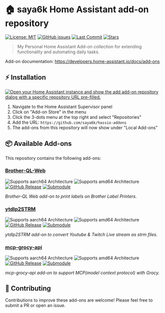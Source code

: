 # 🏠 saya6k Home Assistant add-on repository

[![License: MIT](https://img.shields.io/badge/License-MIT-yellow.svg)](LICENSE)
[![GitHub issues](https://img.shields.io/github/issues/saya6k/hassio-addons)](https://github.com/saya6k/hassio-addons/issues)
[![Last Commit](https://img.shields.io/github/last-commit/saya6k/hassio-addons)](https://github.com/saya6k/hassio-addons/commits/main)
[![Stars](https://img.shields.io/github/stars/saya6k/hassio-addons)](https://github.com/saya6k/hassio-addons/stargazers)

> My Personal Home Assistant Add-on collection for extending functionality and automating daily tasks.

Add-on documentation: <https://developers.home-assistant.io/docs/add-ons>

## ⚡ Installation

[![Open your Home Assistant instance and show the add add-on repository dialog with a specific repository URL pre-filled.](https://my.home-assistant.io/badges/supervisor_add_addon_repository.svg)](https://my.home-assistant.io/redirect/supervisor_add_addon_repository/?repository_url=https%3A%2F%2Fgithub.com%2Fsaya6k%2Fhassio-addons)

1. Navigate to the Home Assistant Supervisor panel
2. Click on "Add-on Store" in the menu
3. Click the 3-dots menu at the top right and select "Repositories"
4. Add the URL: `https://github.com/saya6k/hassio-addons`
5. The add-ons from this repository will now show under "Local Add-ons"

## 📦 Available Add-ons

This repository contains the following add-ons:

### [Brother-QL-Web](https://github.com/saya6k/hassio-addon-brother-ql-web)

![Supports aarch64 Architecture][aarch64-shield]
![Supports amd64 Architecture][amd64-shield]
[![GitHub Release][brother-ql-web-release-shield]][brother-ql-web-release]
[![Submodule](https://img.shields.io/badge/submodule-brother_ql_web-blue)](https://github.com/saya6k/hassio-addon-brother-ql-web)

_Brother-QL Web add-on to print labels on Brother Label Printers._

### [ytdlp2STRM](https://github.com/saya6k/hassio-addon-ytdlp2strm)

![Supports aarch64 Architecture][aarch64-shield]
![Supports amd64 Architecture][amd64-shield]
[![GitHub Release][ytdlp2strm-release-shield]][ytdlp2strm-release]
[![Submodule](https://img.shields.io/badge/submodule-ytdlp2strm-blue)](https://github.com/saya6k/hassio-addon-ytdlp2strm)

_ytdlp2STRM add-on to convert Youtube & Twitch Live stream as strm files._

### [mcp-grocy-api](https://github.com/saya6k/mcp-grocy-api)

![Supports aarch64 Architecture][aarch64-shield]
![Supports amd64 Architecture][amd64-shield]
[![GitHub Release][mcp-grocy-release-shield]][mcp-grocy-release]
[![Submodule](https://img.shields.io/badge/submodule-mcp_grocy_api-blue)](https://github.com/saya6k/mcp-grocy-api)

_mcp-grocy-api add-on to support MCP(model context protocol) with Grocy._

## 📝 Contributing

Contributions to improve these add-ons are welcome! Please feel free to submit a PR or open an issue.

<!--

Notes to developers after forking or using the github template feature:
- While developing comment out the 'image' key from 'example/config.yaml' to make the supervisor build the addon
  - Remember to put this back when pushing up your changes.
- When you merge to the 'main' branch of your repository a new build will be triggered.
  - Make sure you adjust the 'version' key in 'example/config.yaml' when you do that.
  - Make sure you update 'example/CHANGELOG.md' when you do that.
  - The first time this runs you might need to adjust the image configuration on github container registry to make it public
  - You may also need to adjust the github Actions configuration (Settings > Actions > General > Workflow > Read & Write)
- Adjust the 'image' key in 'example/config.yaml' so it points to your username instead of 'home-assistant'.
  - This is where the build images will be published to.
- Rename the example directory.
  - The 'slug' key in 'example/config.yaml' should match the directory name.
- Adjust all keys/url's that points to 'home-assistant' to now point to your user/fork.
- Share your repository on the forums https://community.home-assistant.io/c/projects/9
- Do awesome stuff!
 -->

[aarch64-shield]: https://img.shields.io/badge/aarch64-yes-green.svg
[amd64-shield]: https://img.shields.io/badge/amd64-yes-green.svg
[brother-ql-web-release-shield]: https://img.shields.io/github/release/saya6k/hassio-addon-brother-ql-web.svg
[brother-ql-web-release]: https://github.com/saya6k/hassio-addon-brother-ql-web/releases
[ytdlp2strm-release-shield]: https://img.shields.io/github/release/saya6k/hassio-addon-ytdlp2strm.svg
[ytdlp2strm-release]: https://github.com/saya6k/hassio-addon-ytdlp2strm/releases
[mcp-grocy-release-shield]: https://img.shields.io/github/release/saya6k/mcp-grocy-api.svg
[mcp-grocy-release]: https://github.com/saya6k/mcp-grocy-api/releases
